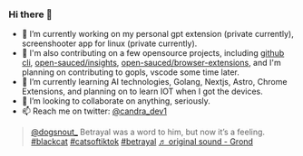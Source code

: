 ### Hi there 👋

- 🔭 I’m currently working on my personal gpt extension (private currently), screenshooter app for linux (private currently).
- 🔭 I'm also contributing on a few opensource projects, including [github cli](https://github.com/cli/cli), [open-sauced/insights](https://github.com/open-sauced/insights), [open-sauced/browser-extensions](https://github.com/open-sauced/browser-extensions), and I'm planning on contributing to gopls, vscode some time later.
- 🌱 I’m currently learning AI technologies, Golang, Nextjs, Astro, Chrome Extensions, and planning on to learn IOT when I got the devices.
- 👯 I’m looking to collaborate on anything, seriously.
- 📫 Reach me on twitter: [@candra_dev1](https://twitter.com/candra_dev1)

<blockquote class="tiktok-embed" cite="https://www.tiktok.com/@dogsnout_/video/7228999957418675502" data-video-id="7228999957418675502" style="max-width: 605px;min-width: 325px;" > <section> <a target="_blank" title="@dogsnout_" href="https://www.tiktok.com/@dogsnout_?refer=embed">@dogsnout_</a> Betrayal was a word to him, but now it’s a feeling. <a title="blackcat" target="_blank" href="https://www.tiktok.com/tag/blackcat?refer=embed">#blackcat</a> <a title="catsoftiktok" target="_blank" href="https://www.tiktok.com/tag/catsoftiktok?refer=embed">#catsoftiktok</a> <a title="betrayal" target="_blank" href="https://www.tiktok.com/tag/betrayal?refer=embed">#betrayal</a> <a target="_blank" title="♬ original sound - Grond" href="https://www.tiktok.com/music/original-sound-7229000007985171242?refer=embed">♬ original sound - Grond</a> </section> </blockquote> <script async src="https://www.tiktok.com/embed.js"></script>
